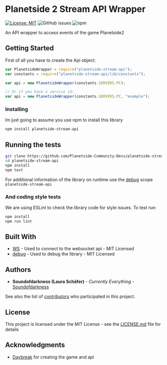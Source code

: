 # Planetside 2 Stream API Wrapper

[![License: MIT](https://img.shields.io/badge/License-MIT-yellow.svg?style=flat-square)](https://opensource.org/licenses/MIT)
![GitHub issues](https://img.shields.io/github/issues/Planetside-Community-Devs/planetside-stream-api.svg?style=flat-square)
![npm](https://img.shields.io/npm/v/planetside-stream-api.svg?style=flat-square)


An API wrapper to access events of the game Planetside2

## Getting Started

First of all you have to create the Api object:
```js
var PlanetsideWrapper = require("planetside-stream-api");
var constants = require("planetside-stream-api/lib/constants");

var api = new PlanetsideWrapper(constants.SERVERS.PC);

// Or if you have a service id: 
var api = new PlanetsideWrapper(constants.SERVERS.PC, "example");
```

### Installing

Im just going to assume you use npm to install this library
```sh
npm install planetside-stream-api
```

## Running the tests

```sh
git clone https://github.com/Planetside-Community-Devs/planetside-stream-api.git
cd planetside-stream-api
npm install
npm test
```

For additional information of the library on runtime use
the [debug](https://github.com/visionmedia/debug) scope `planetside-stream-api`

### And coding style tests

We are using ESLint to check the library code for style issues.
To test run:

```sh
npm install
npm run lint
```

## Built With

* [WS](https://github.com/websockets/ws) - Used to connect to the websocket api - MIT Licensed
* [debug](https://github.com/visionmedia/debug) - Used to debug the library - MIT Licensed


## Authors

* **Soundofdarkness (Laura Schäfer)** - *Currently Everything* - [Soundofdarkness](https://github.com/Sounfdarkness)

See also the list of [contributors](https://github.com/your/project/contributors) who participated in this project.

## License

This project is licensed under the MIT License - see the [LICENSE.md](LICENSE) file for details

## Acknowledgments

* [Daybreak](https://www.daybreakgames.com/home) for creating the game and api
